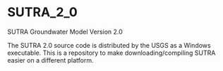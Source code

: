 # SUTRA_2_0
SUTRA Groundwater Model Version 2.0

The SUTRA 2.0 source code is distributed by the USGS as a Windows executable. This is a repository to make downloading/compiling SUTRA easier on a different platform.
